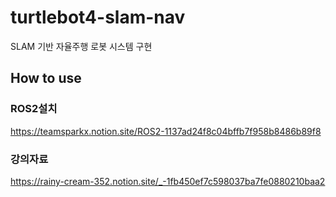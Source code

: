 # turtlebot4-slam-nav
SLAM 기반 자율주행 로봇 시스템 구현


## How to use  


### ROS2설치
https://teamsparkx.notion.site/ROS2-1137ad24f8c04bffb7f958b8486b89f8

### 강의자료
https://rainy-cream-352.notion.site/_-1fb450ef7c598037ba7fe0880210baa2

